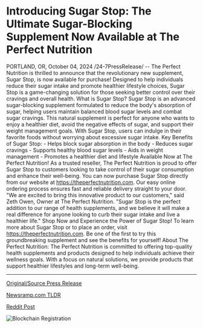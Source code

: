 # Introducing Sugar Stop: The Ultimate Sugar-Blocking Supplement Now Available at The Perfect Nutrition

PORTLAND, OR, October 04, 2024 /24-7PressRelease/ -- The Perfect Nutrition is thrilled to announce that the revolutionary new supplement, Sugar Stop, is now available for purchase! Designed to help individuals reduce their sugar intake and promote healthier lifestyle choices, Sugar Stop is a game-changing solution for those seeking better control over their cravings and overall health.  What is Sugar Stop?  Sugar Stop is an advanced sugar-blocking supplement formulated to reduce the body's absorption of sugar, helping users maintain balanced blood sugar levels and combat sugar cravings. This natural supplement is perfect for anyone who wants to enjoy a healthier diet, avoid the negative effects of sugar, and support their weight management goals. With Sugar Stop, users can indulge in their favorite foods without worrying about excessive sugar intake.  Key Benefits of Sugar Stop:  - Helps block sugar absorption in the body - Reduces sugar cravings - Supports healthy blood sugar levels - Aids in weight management - Promotes a healthier diet and lifestyle  Available Now at The Perfect Nutrition!  As a trusted reseller, The Perfect Nutrition is proud to offer Sugar Stop to customers looking to take control of their sugar consumption and enhance their well-being. You can now purchase Sugar Stop directly from our website at https://theperfectnutrition.com. Our easy online ordering process ensures fast and reliable delivery straight to your door.  "We are excited to bring this innovative product to our customers," said Zeth Owen, Owner at The Perfect Nutrition. "Sugar Stop is the perfect addition to our range of health supplements, and we believe it will make a real difference for anyone looking to curb their sugar intake and live a healthier life."  Shop Now and Experience the Power of Sugar Stop!  To learn more about Sugar Stop or to place an order, visit https://theperfectnutrition.com. Be one of the first to try this groundbreaking supplement and see the benefits for yourself!  About The Perfect Nutrition: The Perfect Nutrition is committed to offering top-quality health supplements and products designed to help individuals achieve their wellness goals. With a focus on natural solutions, we provide products that support healthier lifestyles and long-term well-being. 

---

[Original/Source Press Release](https://www.24-7pressrelease.com/press-release/514956/introducing-sugar-stop-the-ultimate-sugar-blocking-supplement-now-available-at-the-perfect-nutrition)
                    

[Newsramp.com TLDR](None) 



[Reddit Post](https://www.reddit.com/r/HealthCareNewsInfo/comments/1fvtdkh/introducing_sugar_stop_the_revolutionary/) 



![Blockchain Registration](https://cdn.newsramp.app/24-7PressRelease/qrcode/2410/4/luna1hLa.webp)